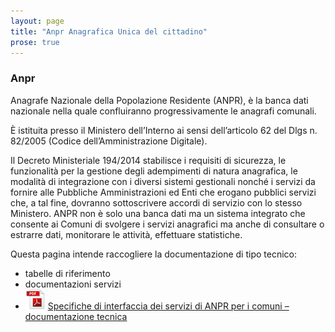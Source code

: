 ```yaml
---
layout: page
title: "Anpr Anagrafica Unica del cittadino"
prose: true
---
```

### Anpr

Anagrafe Nazionale della Popolazione Residente (ANPR), è la banca dati nazionale nella quale confluiranno progressivamente le anagrafi comunali.

È istituita presso il Ministero dell’Interno ai sensi dell’articolo 62 del Dlgs n. 82/2005 (Codice dell’Amministrazione Digitale).

Il Decreto Ministeriale 194/2014 stabilisce i requisiti di sicurezza, le funzionalità per la gestione degli adempimenti di natura anagrafica, le modalità di integrazione con i diversi sistemi gestionali nonché i servizi da fornire alle Pubbliche Amministrazioni ed Enti che erogano pubblici servizi che, a tal fine, dovranno sottoscrivere accordi di servizio con lo stesso Ministero.
ANPR non è solo una banca dati ma un sistema integrato che consente ai Comuni di svolgere i servizi anagrafici ma anche di consultare o estrarre dati, monitorare le attività, effettuare statistiche.


Questa pagina intende raccogliere la documentazione di tipo tecnico:

- tabelle di riferimento
- documentazioni servizi
- ![Pdf](img/pdf-icon.png)
 [Specifiche di interfaccia dei servizi di ANPR per i comuni – documentazione tecnica](https://anpr.interno.it/portale/documents/20182/26001/SPECIFICHE+DI+INTERFACCIA+WS17022017.rar/1a781c1a-cfb7-41e1-bb21-483616055478)
